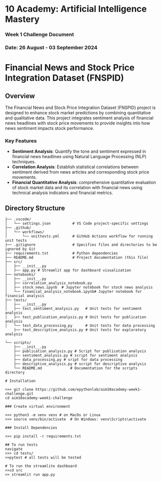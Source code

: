 # 10 Academy: Artificial Intelligence Mastery

### Week 1 Challenge Document
### Date: 26 August - 03 September 2024


# Financial News and Stock Price Integration Dataset (FNSPID)

## Overview

The Financial News and Stock Price Integration Dataset (FNSPID) project is designed to enhance stock market predictions by combining quantitative and qualitative data. This project integrates sentiment analysis of financial news headlines with stock price movements to provide insights into how news sentiment impacts stock performance.

### Key Features
- **Sentiment Analysis**: Quantify the tone and sentiment expressed in financial news headlines using Natural Language Processing (NLP) techniques.
- **Correlation Analysis**: Establish statistical correlations between sentiment derived from news articles and corresponding stock price movements.
- **Financial Quantitative Analysis**: comprehensive quantitative evaluation of stock market data and its correlation with financial news using technical analysis indicators and financial metrics.

## Directory Structure

```plaintext
├── .vscode/
│   └── settings.json          # VS Code project-specific settings
├── .github/
│   └── workflows/
│       └── unittests.yml      # GitHub Actions workflow for running unit tests
├── .gitignore                 # Specifies files and directories to be ignored by Git
├── requirements.txt           # Python dependencies
├── README.md                  # Project documentation (this file)
├── src/
│   ├── __init__.py
│   ├── app.py # Streamlit app for dashboard visualization  
├── notebooks/
│   ├── __init__.py
│   ├── correlation_analysis_notebook.py
│   ├── stock_news.ipynb  # Jupyter notebook for stock news analysis
│   └── financial_analysis_notebook.ipynb# Jupyter notebook for financial analysis
├── tests/
│   ├── __init__.py
│   ├── test_sentiment_analysis.py   # Unit tests for sentiment analysis
│   ├── test_publication_analysis.py # Unit tests for publication analysis
│   └── test_data_processing.py      # Unit tests for data processing
    ├── test_descriptive_analysis.py # Unit tests for exploratory analysis 

└── scripts/
    ├── __init__.py
    ├── publication_analysis.py # Script for publication analysis
    ├── sentiment_analysis.py # script for sentiment analysis
    ├── data_processing.py # sript for data processing
    ├── descriptive_analysis.py # script for descriptive analysis  
    └── README.md             # Documentation for the scripts directory

# Installation

>>> git clone https://github.com/epythonlab/aim10academy-week1-challenge.git
cd aim10academy-week1-challenge

### Create virtual environment

>>> python3 -m venv venv # on MacOs or Linux
>>> source venv/bin/activate  # On Windows: venv\Scripts\activate

### Install Dependencies

>>> pip install -r requirements.txt

## To run tests
navigate 
>>> cd tests/
>>pytest # all tests will be tested

# To run the streamlite dashboard
>>cd src
>> streamlit run app.py



